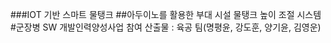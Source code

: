 ###IOT 기반 스마트 물탱크
##아두이노를 활용한 부대 시설 물탱크 높이 조절 시스템
#군장병 SW 개발인력양성사업 참여 산출물 : 육공 팀(명평윤, 강도훈, 양기윤, 김영운)
